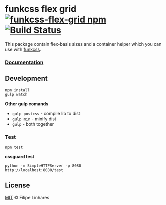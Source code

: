 # funkcss flex grid [![funkcss-flex-grid npm](https://img.shields.io/npm/v/funkcss-flex-grid.svg)](https://www.npmjs.com/package/funkcss-flex-grid) [![Build Status](https://travis-ci.org/filipelinhares/funkcss-flex-grid.svg?branch=master)](https://travis-ci.org/filipelinhares/funkcss-flex-grid)

This package contain flex-basis sizes and a container helper which you can use with [funkcss](#todo).

### [Documentation](#todo)

## Development
```
npm install
gulp watch
```
**Other gulp comands**

- `gulp postcss` - compile lib to dist
- `gulp min` - minify dist
- `gulp` - both together

### Test
```
npm test
```

**cssguard test**
```
python -m SimpleHTTPServer -p 8080
http://localhost:8080/test
```

## License
[MIT](LICENSE.md) © Filipe Linhares
